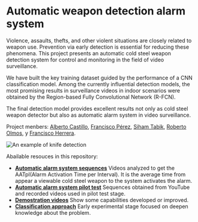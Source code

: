 # Automatic weapon detection alarm system
Violence, assaults, thefts, and other violent situations are closely related to weapon use. Prevention via early detection is essential for reducing these phenomena. 
This project presents an automatic cold steel weapon detection system for control and monitoring in the field of video surveillance.

We have built the key training dataset guided by the performance of a CNN classification model. Among the currently influential detection models, the most promising results in surveillance videos in indoor scenarios were obtained by the Region-based Fully Convolutional Network (R-FCN).

The final detection model provides excellent results not only as cold steel weapon detector but also as automatic alarm system in video surveillance.

Project menbers: [Alberto Castillo](https://www.linkedin.com/in/albertocastillolamas/), [Francisco Pérez](https://www.linkedin.com/in/franciscoperezhernandez/), [Siham Tabik](https://scholar.google.com/citations?user=jsPSrRQAAAAJ&hl=es), [Roberto Olmos](https://www.linkedin.com/in/roberto-olmos-pimentel-937ba029/), y [Francisco Herrera](https://scholar.google.com/citations?user=HULIk-QAAAAJ&hl=es).

![An example of knife detection](https://github.com/alcasla/Automatic-Cold-Steel-Detection-Alarm/blob/master/demo/images/reception-knife.jpg)

Abailable resouces in this repository:
* **[Automatic alarm system sequences](https://github.com/alcasla/Automatic-Cold-Steel-Detection-Alarm/blob/master/Automatic-alarm-system-AATpI.md)** Videos analyzed to get the AATpI(Alarm Activation Time per Interval). It is the average time from appear a viewable cold steel weapon to the system activates the alarm.
* **[Automatic alarm system pilot test](https://github.com/alcasla/Automatic-Cold-Steel-Detection-Alarm/tree/master/Automatic-alarm-system-AATpI-v0.1)** Sequences obtained from YouTube and recorded videos used in pilot test stage.
* **[Demostration videos](https://github.com/alcasla/Automatic-Cold-Steel-Detection-Alarm/tree/master/demo)** Show some capabilities developed or improved.
* **[Classification approach](https://github.com/alcasla/Automatic-Cold-Steel-Detection-Alarm/tree/master/classification)** Early experimental stage focused on deepen knowledge about the problem.
